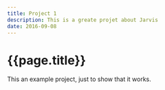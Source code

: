 ```yaml
---
title: Project 1
description: This is a greate projet about Jarvis
date: 2016-09-08
---
```


# {{page.title}}

This an example project, just to show that it works.